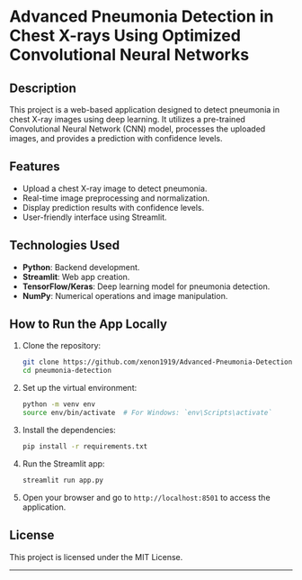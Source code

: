 

# Advanced Pneumonia Detection in Chest X-rays Using Optimized Convolutional Neural Networks

## Description
This project is a web-based application designed to detect pneumonia in chest X-ray images using deep learning. It utilizes a pre-trained Convolutional Neural Network (CNN) model, processes the uploaded images, and provides a prediction with confidence levels.

## Features
- Upload a chest X-ray image to detect pneumonia.
- Real-time image preprocessing and normalization.
- Display prediction results with confidence levels.
- User-friendly interface using Streamlit.

## Technologies Used
- **Python**: Backend development.
- **Streamlit**: Web app creation.
- **TensorFlow/Keras**: Deep learning model for pneumonia detection.
- **NumPy**: Numerical operations and image manipulation.

## How to Run the App Locally
1. Clone the repository:
   ```bash
   git clone https://github.com/xenon1919/Advanced-Pneumonia-Detection-in-Chest-X-rays-Using-Optimized-Convolutional-Neural-Networks.git
   cd pneumonia-detection
   ```

2. Set up the virtual environment:
   ```bash
   python -m venv env
   source env/bin/activate  # For Windows: `env\Scripts\activate`
   ```

3. Install the dependencies:
   ```bash
   pip install -r requirements.txt
   ```

4. Run the Streamlit app:
   ```bash
   streamlit run app.py
   ```

5. Open your browser and go to `http://localhost:8501` to access the application.

## License
This project is licensed under the MIT License.

---
